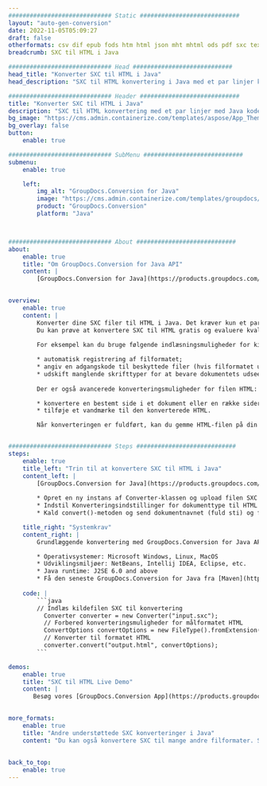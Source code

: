 ```yaml
---
############################# Static ############################
layout: "auto-gen-conversion"
date: 2022-11-05T05:09:27
draft: false
otherformats: csv dif epub fods htm html json mht mhtml ods pdf sxc tex tsv xlam xls xlsb xlsm xlsx xlt xltm xltx xml xps
breadcrumb: SXC til HTML i Java

############################# Head ############################
head_title: "Konverter SXC til HTML i Java"
head_description: "SXC til HTML konvertering i Java med et par linjer kode. Konverter over 160 filformater ved hjælp af GroupDocs dokumentkonverterings-API for Java"

############################# Header ############################
title: "Konverter SXC til HTML i Java"
description: "SXC til HTML konvertering med et par linjer med Java kode"
bg_image: "https://cms.admin.containerize.com/templates/aspose/App_Themes/V3/images/bg/header1.png"
bg_overlay: false
button:
    enable: true

############################# SubMenu ############################
submenu:
    enable: true

    left:
        img_alt: "GroupDocs.Conversion for Java"
        image: "https://cms.admin.containerize.com/templates/groupdocs/images/product-logos/90x90-noborder/groupdocs-conversion-java.png"
        product: "GroupDocs.Conversion"
        platform: "Java"



############################# About ############################
about:
    enable: true
    title: "Om GroupDocs.Conversion for Java API"
    content: |
        [GroupDocs.Conversion for Java](https://products.groupdocs.com/conversion/java/) er en avanceret filformatkonverterings-API til konvertering mellem populære billed- og dokumentformater såsom Microsoft Office, OpenDocument, PDF, HTML, e-mail, CAD. og meget mere med blot et par linjer kode. Den native API registrerer automatisk formaterne af de originale dokumenter og tilbyder mange muligheder for at tilpasse de konverterede dokumenter. Sammen med funktionen til at udtrække information fra et dokument, understøtter den også caching af konverteringsresultaterne til den lokale disk som standard. Enhver form for cachelagring kan dog understøttes ved at implementere de passende grænseflader - Amazon S3, Dropbox, Google Drive, Windows Azure, Reddis eller andre.
    

overview:
    enable: true
    content: |
        Konverter dine SXC filer til HTML i Java. Det kræver kun et par linjer med Java kode på enhver platform efter eget valg, såsom Windows, Linux, macOS.
        Du kan prøve at konvertere SXC til HTML gratis og evaluere kvaliteten af ​​konverteringsresultaterne. Sammen med simple filkonverteringsscripts kan du prøve mere sofistikerede muligheder for at indlæse SXC-kildefilen og gemme HTML-outputtet. 
        
        For eksempel kan du bruge følgende indlæsningsmuligheder for kilden SXC:

        * automatisk registrering af filformatet;
        * angiv en adgangskode til beskyttede filer (hvis filformatet understøtter det);
        * udskift manglende skrifttyper for at bevare dokumentets udseende.
        
        Der er også avancerede konverteringsmuligheder for filen HTML:

        * konvertere en bestemt side i et dokument eller en række sider;
        * tilføje et vandmærke til den konverterede HTML.

        Når konverteringen er fuldført, kan du gemme HTML-filen på din lokale filsti eller på et tredjepartslager såsom FTP, Amazon S3, Google Drive, Dropbox osv. Bemærk venligst - for at konvertere SXC til HTML, behøver du ikke installere yderligere software, såsom MS Office, Open Office, Adobe Acrobat Reader osv.


############################# Steps ############################
steps:
    enable: true
    title_left: "Trin til at konvertere SXC til HTML i Java"
    content_left: |
        [GroupDocs.Conversion for Java](https://products.groupdocs.com/conversion/java/) giver udviklere mulighed for nemt at konvertere SXC fil til HTML med et par linjer kode.
        
        * Opret en ny instans af Converter-klassen og upload filen SXC med den fulde sti
        * Indstil Konverteringsindstillinger for dokumenttype til HTML
        * Kald convert()-metoden og send dokumentnavnet (fuld sti) og formatet (HTML) som en parameter

    title_right: "Systemkrav"
    content_right: |
        Grundlæggende konvertering med GroupDocs.Conversion for Java API kan udføres med blot et par linjer kode. Vores API'er understøttes på alle større platforme og operativsystemer. Før du udfører koden nedenfor, skal du sørge for, at du har følgende forudsætninger installeret på dit system.

        * Operativsystemer: Microsoft Windows, Linux, MacOS
        * Udviklingsmiljøer: NetBeans, Intellij IDEA, Eclipse, etc.
        * Java runtime: J2SE 6.0 and above
        * Få den seneste GroupDocs.Conversion for Java fra [Maven](https://repository.groupdocs.com/webapp/#/artifacts/browse/tree/General/repo/com/groupdocs/groupdocs-conversion)
         
    code: |
        ```java    
        // Indlæs kildefilen SXC til konvertering
          Converter converter = new Converter("input.sxc");
          // Forbered konverteringsmuligheder for målformatet HTML
          ConvertOptions convertOptions = new FileType().fromExtension("html").getConvertOptions();
          // Konverter til formatet HTML
          converter.convert("output.html", convertOptions);
        ```

demos:
    enable: true
    title: "SXC til HTML Live Demo"
    content: |
       Besøg vores [GroupDocs.Conversion App](https://products.groupdocs.app/conversion/family) websted, og prøv SXC til HTML konvertering nu. Den gratis demo har følgende fordele
          

more_formats:
    enable: true
    title: "Andre understøttede SXC konverteringer i Java"
    content: "Du kan også konvertere SXC til mange andre filformater. Se venligst listen nedenfor."
       
       
back_to_top:
    enable: true
---
```

